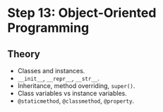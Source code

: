 # Step 13: Object-Oriented Programming

## Theory
- Classes and instances.
- `__init__`, `__repr__`, `__str__`.
- Inheritance, method overriding, `super()`.
- Class variables vs instance variables.
- `@staticmethod`, `@classmethod`, `@property`.
